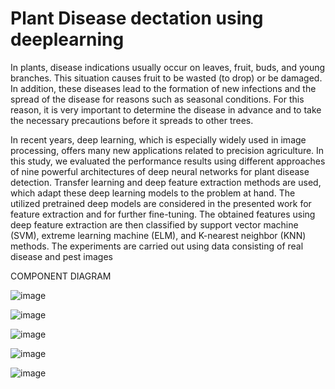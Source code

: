 # Plant Disease dectation using deeplearning
In plants, disease indications usually occur on leaves, fruit, buds, and young branches. This situation causes fruit to be wasted (to drop) or be damaged. In addition, these diseases lead to the formation of new infections and the spread of the disease for reasons such as seasonal conditions. For this reason, it is very important to determine the disease in advance and to take the necessary precautions before it spreads to other trees. 

In recent years, deep learning, which is especially widely used in image processing, offers many new applications related to precision agriculture. In this study, we evaluated the performance results using different approaches of nine powerful architectures of deep neural networks for plant disease detection. Transfer learning and deep feature extraction methods are used, which adapt these deep learning models to the problem at hand. The utilized pretrained deep models are considered in the presented work for feature extraction and for further fine-tuning. The obtained features using deep feature extraction are then classified by support vector machine (SVM), extreme learning machine (ELM), and K-nearest neighbor (KNN) methods. The experiments are carried out using data consisting of real disease and pest images

COMPONENT DIAGRAM


   ![image](https://github.com/lendaleruthvik/Plant-Disease-dectation-using-deeplearning/assets/133889494/9a5c51fb-b1c3-474a-9d21-f0ab874995e4)

![image](https://github.com/lendaleruthvik/Plant-Disease-dectation-using-deeplearning/assets/133889494/24f29770-02f5-4aa6-b432-eb7e64b6497c)

![image](https://github.com/lendaleruthvik/Plant-Disease-dectation-using-deeplearning/assets/133889494/a6227847-e610-4dcc-98a7-e308669a9e1f)

![image](https://github.com/lendaleruthvik/Plant-Disease-dectation-using-deeplearning/assets/133889494/e7ad0006-9ea7-4570-9d27-b3d315025032)

![image](https://github.com/lendaleruthvik/Plant-Disease-dectation-using-deeplearning/assets/133889494/cba9ff17-ce67-4122-8707-06c1c8144325)

